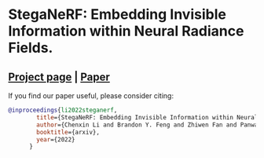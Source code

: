 # StegaNeRF: Embedding Invisible Information within Neural Radiance Fields.

## [Project page](https://xggnet.github.io/StegaNeRF/) | [Paper](https://xggnet.github.io/StegaNeRF)


If you find our paper useful, please consider citing:
```bibtex
@inproceedings{li2022steganerf,
        title={StegaNeRF: Embedding Invisible Information within Neural Radiance Fields},
        author={Chenxin Li and Brandon Y. Feng and Zhiwen Fan and Panwang Pan and Zhangyang Wang},
        booktitle={arxiv},
        year={2022}
      }
```